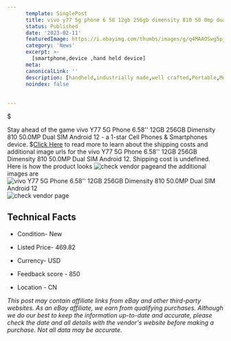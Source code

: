 ```yaml
---
      template: SinglePost
      title: vivo y77 5g phone 6 58 12gb 256gb dimensity 810 50 0mp dual sim android 12
      status: Published
      date: '2023-02-11'
      featuredImage: https://i.ebayimg.com/thumbs/images/g/q4MAAOSwg5pjkU9w/s-l225.jpg
      category: 'News'
      excerpt: >-
        [smartphone,device ,hand held device]
      meta:
      canonicalLink: ''
      description: [handheld,industrially made,well crafted,Portable,Mobile,Compact,Convenient,Lightweight,Maneuverable,Man-portable,Miniature,Carriable,Hand-held,Light,Holdable,Transportable,Mobile device,Pocket-sized,On-the-go,Wireless,Cordless,Compact size,Convenient size, smartphone,device ,hand held device]
      noindex: false
      
        
---
```

$

Stay ahead of the game vivo Y77 5G Phone 6.58'' 12GB 256GB Dimensity 810 50.0MP Dual SIM Android 12 - a 1-star Cell Phones & Smartphones device.
$[Click Here](https://www.ebay.com/itm/325454679268?hash=item4bc69c4ce4%3Ag%3Aq4MAAOSwg5pjkU9w&mkevt=1&mkcid=1&mkrid=711-53200-19255-0&campid=%253CePNCampaignId%253E&customid=%253CreferenceId%253E&toolid=10049) to read more to learn about the shipping costs and additional image urls for the vivo Y77 5G Phone 6.58'' 12GB 256GB Dimensity 810 50.0MP Dual SIM Android 12. Shipping cost is undefined. Here is how the product looks ![check vendor page](https://i.ebayimg.com/thumbs/images/g/q4MAAOSwg5pjkU9w/s-l225.jpg)and the additional images are![vivo Y77 5G Phone 6.58'' 12GB 256GB Dimensity 810 50.0MP Dual SIM Android 12](https://i.ebayimg.com/images/g/q4MAAOSwg5pjkU9w/s-l1200.jpg)![check vendor page](https://origin-galleryplus.ebayimg.com/ws/web/325454679268_2_0_1/225x225.jpg,https://origin-galleryplus.ebayimg.com/ws/web/325454679268_3_0_1/225x225.jpg)



 ## Technical Facts 



     
      

 - Condition- New 


      

 - Listed Price- 469.82 


      

 - Currency- USD 


      

 - Feedback score - 850 


      

 - Location - CN 


      
      

 *_This post may contain affiliate links from eBay and other third-party websites. As an eBay affiliate, we earn from qualifying purchases. Although we do our best to keep the information up-to-date and accurate, please check the date and all details with the vendor's website before making a purchase. Not all data may be accurate._*






